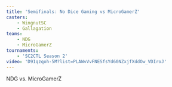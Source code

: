 ```yaml
---
title: 'Semifinals: No Dice Gaming vs MicroGamerZ'
casters:
    - WingnutSC
    - Gallagation
teams:
    - NDG
    - MicroGamerZ
tournaments:
    - 'SC2CTL Season 2'
video: 'D91qzqoh-5M?list=PLAWvVvFNESfsYd60NZxjfXddOw_VDIroJ'
---
```

NDG vs. MicroGamerZ